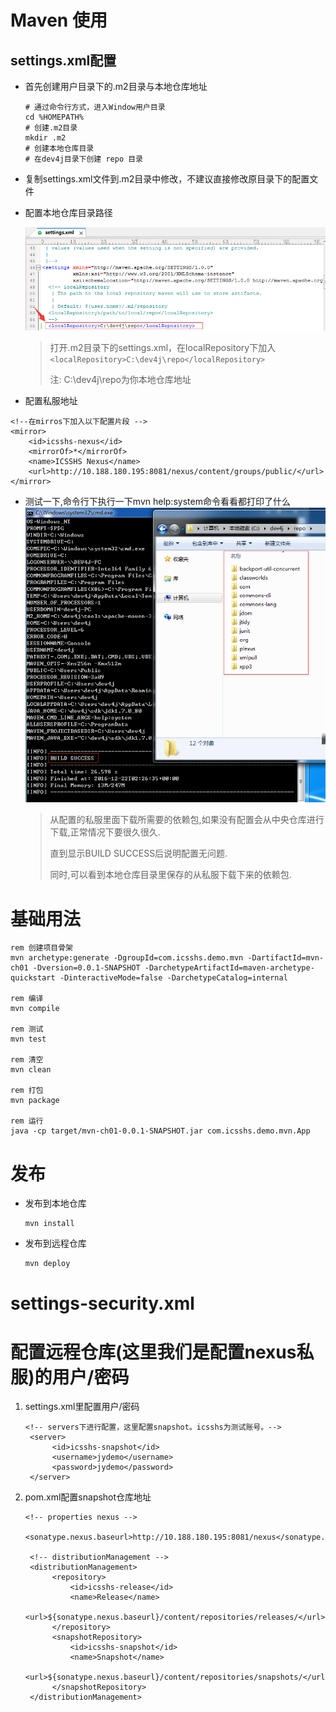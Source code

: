 # Maven 使用

## settings.xml配置

* 首先创建用户目录下的.m2目录与本地仓库地址

  ```
  # 通过命令行方式，进入Window用户目录
  cd %HOMEPATH%
  # 创建.m2目录
  mkdir .m2
  # 创建本地仓库目录
  # 在dev4j目录下创建 repo 目录
  ```

* 复制settings.xml文件到.m2目录中修改，不建议直接修改原目录下的配置文件

* 配置本地仓库目录路径

  ![](/cn/usage/images/dev4j_mvn_settings_localRepository.png)

  > 打开.m2目录下的settings.xml，在localRepository下加入`<localRepository>C:\dev4j\repo</localRepository>`
  >
  > 注: C:\dev4j\repo为你本地仓库地址

* 配置私服地址

```
<!--在mirros下加入以下配置片段 -->
<mirror>
    <id>icsshs-nexus</id>
    <mirrorOf>*</mirrorOf>
    <name>ICSSHS Nexus</name>
    <url>http://10.188.180.195:8081/nexus/content/groups/public/</url>
</mirror>
```

* 测试一下,命令行下执行一下mvn help:system命令看看都打印了什么  
  ![](/cn/usage/images/dev4j_mvn_help!system.png)

  > 从配置的私服里面下载所需要的依赖包,如果没有配置会从中央仓库进行下载,正常情况下要很久很久.
  >
  > 直到显示BUILD SUCCESS后说明配置无问题.
  >
  > 同时,可以看到本地仓库目录里保存的从私服下载下来的依赖包.

# 基础用法

```
rem 创建项目骨架
mvn archetype:generate -DgroupId=com.icsshs.demo.mvn -DartifactId=mvn-ch01 -Dversion=0.0.1-SNAPSHOT -DarchetypeArtifactId=maven-archetype-quickstart -DinteractiveMode=false -DarchetypeCatalog=internal

rem 编译
mvn compile

rem 测试
mvn test

rem 清空
mvn clean

rem 打包
mvn package

rem 运行
java -cp target/mvn-ch01-0.0.1-SNAPSHOT.jar com.icsshs.demo.mvn.App
```

# 发布

* 发布到本地仓库

  ```
  mvn install
  ```

* 发布到远程仓库

  ```
  mvn deploy
  ```

# settings-security.xml

# 配置远程仓库\(这里我们是配置nexus私服\)的用户\/密码

1. settings.xml里配置用户\/密码

   ```
   <!-- servers下进行配置，这里配置snapshot。icsshs为测试账号。-->
    <server>
         <id>icsshs-snapshot</id>
         <username>jydemo</username>
         <password>jydemo</password>
    </server>
   ```

2. pom.xml配置snapshot仓库地址

   ```
   <!-- properties nexus -->
    <sonatype.nexus.baseurl>http://10.188.180.195:8081/nexus</sonatype.nexus.baseurl>

    <!-- distributionManagement -->
    <distributionManagement>
         <repository>
             <id>icsshs-release</id>
             <name>Release</name>
             <url>${sonatype.nexus.baseurl}/content/repositories/releases/</url>
         </repository>
         <snapshotRepository>
             <id>icsshs-snapshot</id>
             <name>Snapshot</name>
             <url>${sonatype.nexus.baseurl}/content/repositories/snapshots/</url>
         </snapshotRepository>
    </distributionManagement>
   ```



